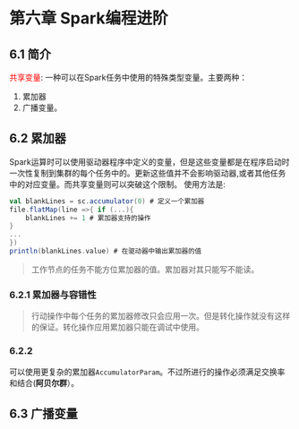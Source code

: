 # 第六章 Spark编程进阶

## 6.1 简介
<font color='red'>共享变量</font>: 一种可以在Spark任务中使用的特殊类型变量。主要两种：
1. 累加器
2. 广播变量。

## 6.2 累加器
Spark运算时可以使用驱动器程序中定义的变量，但是这些变量都是在程序启动时一次性复制到集群的每个任务中的。更新这些值并不会影响驱动器,或者其他任务中的对应变量。而共享变量则可以突破这个限制。 使用方法是:

```scala
val blankLines = sc.accumulator(0) # 定义一个累加器
file.flatMap(line =>{ if (...){
    blankLines += 1 # 累加器支持的操作
}
...
})
println(blankLines.value) # 在驱动器中输出累加器的值
```

> 工作节点的任务不能方位累加器的值。累加器对其只能写不能读。

### 6.2.1 累加器与容错性

> 行动操作中每个任务的累加器修改只会应用一次。但是转化操作就没有这样的保证。转化操作应用累加器只能在调试中使用。

### 6.2.2
可以使用更复杂的累加器`AccumulatorParam`。不过所进行的操作必须满足交换率和结合(**阿贝尔群**）。

## 6.3 广播变量


